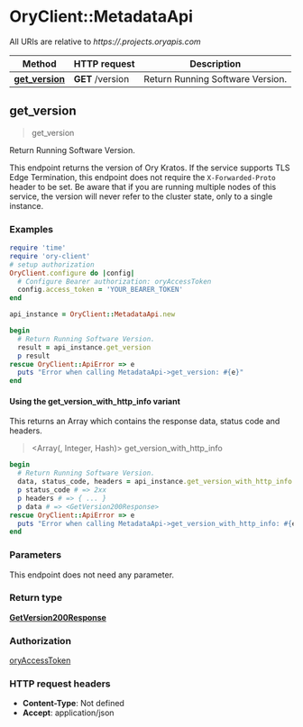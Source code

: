 # OryClient::MetadataApi

All URIs are relative to *https://.projects.oryapis.com*

| Method | HTTP request | Description |
| ------ | ------------ | ----------- |
| [**get_version**](MetadataApi.md#get_version) | **GET** /version | Return Running Software Version. |


## get_version

> <GetVersion200Response> get_version

Return Running Software Version.

This endpoint returns the version of Ory Kratos.  If the service supports TLS Edge Termination, this endpoint does not require the `X-Forwarded-Proto` header to be set.  Be aware that if you are running multiple nodes of this service, the version will never refer to the cluster state, only to a single instance.

### Examples

```ruby
require 'time'
require 'ory-client'
# setup authorization
OryClient.configure do |config|
  # Configure Bearer authorization: oryAccessToken
  config.access_token = 'YOUR_BEARER_TOKEN'
end

api_instance = OryClient::MetadataApi.new

begin
  # Return Running Software Version.
  result = api_instance.get_version
  p result
rescue OryClient::ApiError => e
  puts "Error when calling MetadataApi->get_version: #{e}"
end
```

#### Using the get_version_with_http_info variant

This returns an Array which contains the response data, status code and headers.

> <Array(<GetVersion200Response>, Integer, Hash)> get_version_with_http_info

```ruby
begin
  # Return Running Software Version.
  data, status_code, headers = api_instance.get_version_with_http_info
  p status_code # => 2xx
  p headers # => { ... }
  p data # => <GetVersion200Response>
rescue OryClient::ApiError => e
  puts "Error when calling MetadataApi->get_version_with_http_info: #{e}"
end
```

### Parameters

This endpoint does not need any parameter.

### Return type

[**GetVersion200Response**](GetVersion200Response.md)

### Authorization

[oryAccessToken](../README.md#oryAccessToken)

### HTTP request headers

- **Content-Type**: Not defined
- **Accept**: application/json

